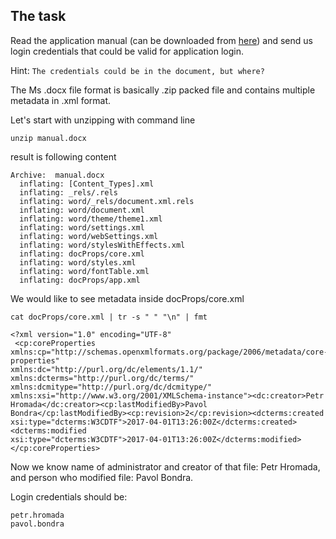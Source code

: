 ## The task

Read the application manual (can be downloaded from [here](https://pentest.join.eset.com/download/manual.docx)) 
and send us login credentials that could be valid for application login.

Hint: `The credentials could be in the document, but where?`


The Ms .docx file format is basically .zip packed file and contains multiple metadata in .xml format.


Let's start with unzipping with command line
```
unzip manual.docx
```
result is following content
```
Archive:  manual.docx
  inflating: [Content_Types].xml     
  inflating: _rels/.rels             
  inflating: word/_rels/document.xml.rels  
  inflating: word/document.xml       
  inflating: word/theme/theme1.xml   
  inflating: word/settings.xml       
  inflating: word/webSettings.xml    
  inflating: word/stylesWithEffects.xml  
  inflating: docProps/core.xml
  inflating: word/styles.xml         
  inflating: word/fontTable.xml      
  inflating: docProps/app.xml
```

We would like to see metadata inside docProps/core.xml
```
cat docProps/core.xml | tr -s " " "\n" | fmt
```
```
<?xml version="1.0" encoding="UTF-8"
 <cp:coreProperties
xmlns:cp="http://schemas.openxmlformats.org/package/2006/metadata/core-properties"
xmlns:dc="http://purl.org/dc/elements/1.1/"
xmlns:dcterms="http://purl.org/dc/terms/"
xmlns:dcmitype="http://purl.org/dc/dcmitype/"
xmlns:xsi="http://www.w3.org/2001/XMLSchema-instance"><dc:creator>Petr
Hromada</dc:creator><cp:lastModifiedBy>Pavol
Bondra</cp:lastModifiedBy><cp:revision>2</cp:revision><dcterms:created
xsi:type="dcterms:W3CDTF">2017-04-01T13:26:00Z</dcterms:created><dcterms:modified
xsi:type="dcterms:W3CDTF">2017-04-01T13:26:00Z</dcterms:modified></cp:coreProperties>
```

Now we know name of administrator and creator of that file: Petr Hromada, and person who modified file: Pavol Bondra.

Login credentials should be:
```
petr.hromada
pavol.bondra
```